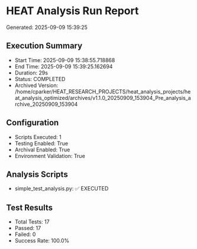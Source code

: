 
# HEAT Analysis Run Report
Generated: 2025-09-09 15:39:25

## Execution Summary
- Start Time: 2025-09-09 15:38:55.718868
- End Time: 2025-09-09 15:39:25.162694
- Duration: 29s
- Status: COMPLETED
- Archived Version: /home/cparker/HEAT_RESEARCH_PROJECTS/heat_analysis_projects/heat_analysis_optimized/archives/v1.1.0_20250909_153904_Pre_analysis_archive_20250909_153904

## Configuration
- Scripts Executed: 1
- Testing Enabled: True
- Archival Enabled: True
- Environment Validation: True

## Analysis Scripts
- simple_test_analysis.py: ✅ EXECUTED

## Test Results
- Total Tests: 17
- Passed: 17
- Failed: 0
- Success Rate: 100.0%
